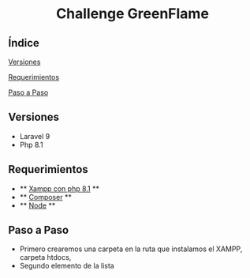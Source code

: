 <h1 align="center">Challenge GreenFlame</h1>

## Índice

[Versiones](#Versiones)

[Requerimientos](#Requerimientos)

[Paso a Paso](#Paso-a-Paso)



<h2>Versiones</h2>

* Laravel 9
* Php 8.1


<h2>Requerimientos</h2>

- ** [Xampp con php 8.1](https://www.apachefriends.org/es/index.html) **
- ** [Composer](https://getcomposer.org/download/) **
- ** [Node](https://nodejs.org/en/download/) **



<h2>Paso a Paso</h2>

* Primero crearemos una carpeta en la ruta que instalamos el XAMPP, carpeta htdocs, 
* Segundo elemento de la lista

